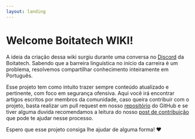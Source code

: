 ```yaml
---
layout: landing
---
```


# Welcome Boitatech WIKI!

A ideia da criação dessa wiki surgiu durante uma conversa no [Discord](https://discord.gg/boitatech) da Boitatech. Sabendo que a barreira linguística no início da carreira é um problema, resolvemos compartilhar conhecimento inteiramente em Português.

Esse projeto tem como intuito trazer sempre conteúdo atualizado e pertinente, com foco em segurança ofensiva. Aqui você irá encontrar artigos escritos por membros da comunidade, caso queira contribuir com o projeto, basta realizar um pull request em nosso [repositório](https://github.com/boitatech/boita-wiki/) do GitHub e se tiver alguma duvida recomendamos a leitura do nosso [post de contribuição](https://wiki.boitatech.com.br/contribuicao) que pode te ajudar nesse processo.



Espero que esse projeto consiga lhe ajudar de alguma forma! :heart:
